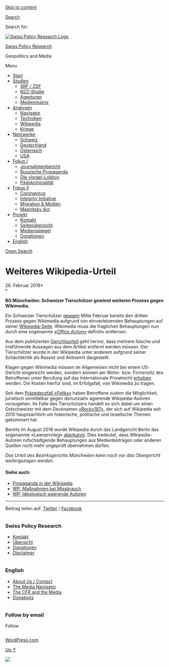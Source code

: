 [Skip to
content](#content)

[](https://swprs.org/)

<div class="cover">

</div>

[Search](#search-container)

<div id="search-container" class="header-search-block bg-graphite hidden">

<span class="screen-reader-text">Search for:</span>

</div>

<div class="header-inner section-inner">

[![Swiss Policy Research
Logo](https://swprs.files.wordpress.com/2020/05/swiss-policy-research-logo-300.png)](https://swprs.org/)

[Swiss Policy Research](https://swprs.org/)

Geopolitics and
    Media

</div>

<div class="navigation section no-padding bg-dark">

Menu

<div class="main-navigation">

  - <span id="menu-item-4374">[Start](https://swprs.org)</span>
  - <span id="menu-item-5941">[Studien](https://swprs.org/srf-propaganda-analyse/)</span>
      - <span id="menu-item-4361">[SRF /
        ZDF](https://swprs.org/srf-propaganda-analyse/)</span>
      - <span id="menu-item-4359">[NZZ-Studie](https://swprs.org/die-nzz-studie/)</span>
      - <span id="menu-item-4373">[Agenturen](https://swprs.org/der-propaganda-multiplikator/)</span>
      - <span id="menu-item-7978">[Medienmatrix](https://swprs.org/die-propaganda-matrix/)</span>
  - <span id="menu-item-9423">[Analysen](https://swprs.org/medien-navigator/)</span>
      - <span id="menu-item-9414">[Navigator](https://swprs.org/medien-navigator/)</span>
      - <span id="menu-item-8524">[Techniken](https://swprs.org/der-propaganda-schluessel/)</span>
      - <span id="menu-item-10908">[Wikipedia](https://swprs.org/propaganda-in-der-wikipedia/)</span>
      - <span id="menu-item-9920">[Kriege](https://swprs.org/logik-imperialer-kriege/)</span>
  - <span id="menu-item-4362">[Netzwerke](https://swprs.org/netzwerk-medien-schweiz/)</span>
      - <span id="menu-item-6283">[Schweiz](https://swprs.org/netzwerk-medien-schweiz/)</span>
      - <span id="menu-item-7215">[Deutschland](https://swprs.org/netzwerk-medien-deutschland/)</span>
      - <span id="menu-item-17401">[Österreich](https://swprs.org/medien-in-oesterreich/)</span>
      - <span id="menu-item-7216">[USA](https://swprs.org/das-american-empire-und-seine-medien/)</span>
  - <span id="menu-item-9228">[Fokus
    I](https://swprs.org/bericht-eines-journalisten/)</span>
      - <span id="menu-item-12119">[Journalistenbericht](https://swprs.org/bericht-eines-journalisten/)</span>
      - <span id="menu-item-12117">[Russische
        Propaganda](https://swprs.org/russische-propaganda/)</span>
      - <span id="menu-item-12118">[Die
        »Israel-Lobby«](https://swprs.org/die-israel-lobby-fakten-und-mythen/)</span>
      - <span id="menu-item-13505">[Pädokriminalität](https://swprs.org/geopolitik-und-paedokriminalitaet/)</span>
  - <span id="menu-item-17258">[Fokus
    II](https://swprs.org/migration-und-medien/)</span>
      - <span id="menu-item-32838">[Coronavirus](https://swprs.org/covid-19-hinweis-ii/)</span>
      - <span id="menu-item-12939">[Integrity
        Initiative](https://swprs.org/die-integrity-initiative/)</span>
      - <span id="menu-item-17290">[Migration &
        Medien](https://swprs.org/migration-und-medien/)</span>
      - <span id="menu-item-17291">[Magnitsky
        Act](https://swprs.org/der-fall-magnitsky/)</span>
  - <span id="menu-item-21964">[Projekt](https://swprs.org/kontakt/)</span>
      - <span id="menu-item-8525">[Kontakt](https://swprs.org/kontakt/)</span>
      - <span id="menu-item-10193">[Seitenübersicht](https://swprs.org/uebersicht/)</span>
      - <span id="menu-item-8637">[Medienspiegel](https://swprs.org/medienspiegel/)</span>
      - <span id="menu-item-33287">[Donationen](https://swprs.org/donationen/)</span>
  - <span id="menu-item-14415">[English](https://swprs.org/contact/)</span>

</div>

[Open Search](#)

</div>

<div class="wrapper section medium-padding">

<div class="section-inner clear" data-role="main">

<div id="content" class="content clear center">

# Weiteres Wikipedia-Urteil

<div class="post-content clear">

26\. Februar 2019*  
*

**BG Münchwilen: Schweizer Tierschützer gewinnt weiteren Prozess gegen
Wikimedia.**

Ein Schweizer Tierschützer
[gewann](https://www.vgt.ch/news/190224-wikipedia.htm) Mitte Februar
bereits den dritten Prozess gegen Wikimedia aufgrund von ehrverletzenden
Behauptungen auf seiner
[Wikipedia-Seite](https://de.wikipedia.org/wiki/Erwin_Kessler).
Wikimedia muss die fraglichen Behauptungen nun durch eine sogenannte
[*»Office
Action«*](https://de.wikipedia.org/wiki/Wikipedia:Office_Action)
definitiv entfernen.

Aus dem publizierten
[Gerichtsurteil](https://www.vgt.ch/doc/hetzkampagne/190214-wikipedia-urteil.pdf)
geht hervor, dass mehrere falsche und irreführende Aussagen aus dem
Artikel entfernt werden müssen. Der Tierschützer wurde in der Wikipedia
unter anderem aufgrund seiner Schächtkritik als Rassist und Antisemit
dargestellt.

Klagen gegen Wikimedia müssen im Allgemeinen nicht bei einem US-Gericht
eingereicht werden, sondern können am Wohn- bzw. Firmensitz des
Betroffenen unter Berufung auf das Internationale Privatrecht
[erhoben](https://www.watson.ch/schweiz/digital/989282505-tierschuetzer-kessler-knoepft-sich-facebook-und-wikipedia-vor-und-gewinnt)
werden. Die Kosten hierfür sind, im Erfolgsfall, von Wikimedia zu
tragen.

Seit dem [Präzedenzfall
»Feliks«](https://swprs.org/der-wikipedia-prozess/) haben Betroffene
zudem die Möglichkeit, juristisch unmittelbar gegen denunziativ
agierende Wikipedia-Autoren vorzugehen. Im Falle des Tierschützers
handelt es sich dabei um einen Ostschweizer mit dem Decknamen
[»Rocky187«](https://de.wikipedia.org/w/index.php?title=Spezial:Beitr%C3%A4ge/Rocky187&offset=&limit=500&target=Rocky187),
der sich auf Wikipedia seit 2010 hauptsächlich um historische,
politische und israelische Themen gekümmert hat.

Bereits im August 2018 wurde Wikipedia durch das Landgericht Berlin das
sogenannte »Laienprivileg«
[aberkannt](https://www.heise.de/newsticker/meldung/Urteil-gegen-Wikipedia-Keine-rufschaedigende-Kritik-ohne-Recherche-4209610.html).
Dies bedeutet, dass Wikipedia-Autoren rufschädigende Behauptungen aus
Medienbeiträgen oder anderen Quellen nicht mehr ungeprüft übernehmen
dürfen.

*Das Urteil des Bezirksgerichts Münchwilen kann noch vor das Obergericht
weitergezogen werden.*

#### Siehe auch:

  - [Propaganda in der
    Wikipedia](https://swprs.org/propaganda-in-der-wikipedia/)
  - [WP: Maßnahmen bei
    Missbrauch](https://swprs.org/wikipedia-missbrauch-massnahmen/)
  - [WP: Ideologisch agierende
    Autoren](https://swprs.org/wikipedia-manipulation-autoren/)

-----

Beitrag teilen auf:
[Twitter](https://twitter.com/intent/tweet?url=https://swprs.org/weiteres-urteil-im-fall-wikipedia/)
/
[Facebook](https://www.facebook.com/share.php?u=https://swprs.org/weiteres-urteil-im-fall-wikipedia/)

</div>

</div>

</div>

</div>

<div id="footer" class="footer bg-graphite">

<div class="section-inner row clear" data-role="complementary">

<div class="column column-1 one-third medium-padding">

<div class="widgets">

<div id="nav_menu-3" class="widget widget_nav_menu">

<div class="widget-content clear">

### Swiss Policy Research

<div class="menu-allgemein-container">

  - <span id="menu-item-251">[Kontakt](https://swprs.org/kontakt/)</span>
  - <span id="menu-item-33090">[Übersicht](https://swprs.org/uebersicht/)</span>
  - <span id="menu-item-33286">[Donationen](https://swprs.org/donationen/)</span>
  - <span id="menu-item-15372">[Disclaimer](https://swprs.org/disclaimer/)</span>

</div>

</div>

</div>

</div>

</div>

<div class="column column-2 one-third medium-padding">

<div class="widgets">

<div id="nav_menu-4" class="widget widget_nav_menu">

<div class="widget-content clear">

### English

<div class="menu-english-container">

  - <span id="menu-item-20017">[About Us /
    Contact](https://swprs.org/contact/)</span>
  - <span id="menu-item-20015">[The Media
    Navigator](https://swprs.org/media-navigator/)</span>
  - <span id="menu-item-20016">[The CFR and the
    Media](https://swprs.org/the-american-empire-and-its-media/)</span>
  - <span id="menu-item-33285">[Donations](https://swprs.org/donations/)</span>

</div>

</div>

</div>

</div>

</div>

<div class="column column-3 one-third medium-padding">

<div class="widgets">

<div id="blog_subscription-4" class="widget widget_blog_subscription jetpack_subscription_widget">

<div class="widget-content clear">

### Follow by email

Follow

</div>

</div>

</div>

</div>

</div>

</div>

<div class="credits section bg-dark small-padding">

<div class="credits-inner section-inner clear">

[WordPress.com](https://wordpress.com/?ref=footer_custom_com).

[Up ↑](# "To the top")

</div>

</div>

<div style="display:none">

</div>

![](https://pixel.wp.com/b.gif?v=noscript)
